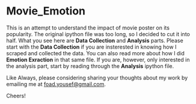 # Movie_Emotion

This is an attempt to understand the impact of movie poster on its popularity. The original ipython file was too long, so I decided to cut it into half. What you see here are **Data Collection** and **Analysis** parts. Please start with the **Data Collection** if you are insterested in knowing how I scraped and collected the data. You can also read more about how I did **Emotion Exraction** in that same file. If you are, however, only interested in the analysis part, start by reading through the **Analysis** ipython file. 

Like Always, please considering sharing your thoughts about my work by emailing me at [foad.yousef@gmail.com](mailto:foad.yousef@gmail.com).

Cheers!
